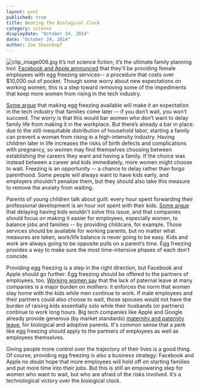 ```yaml
---
layout: post
published: true
title: Beating the Biological Clock
category: science
displaydate: "October 24, 2014"
date: "October 24, 2014"
author: Zoe Sheinkopf
---
```


![clip_image006.jpg](http://www.bnl.gov/lactationroom/images/workingmother-720px.jpg) It’s not science fiction; it’s the ultimate family planning tool. [Facebook and Apple announced](http://www.wired.com/2014/10/apple-facebook-pay-female-employees-freeze-eggs/) that they’ll be providing female employees with egg freezing services-- a procedure that costs over $10,000 out of pocket. Though some worry about new expectations on working women, this is a step toward removing some of the impediments that keep more women from rising in the tech industry.

[Some argue](http://www.cnn.com/2014/10/20/opinion/almeling-radin-richardson-egg-freezing/) that making egg freezing available will make it an expectation in the tech industry that families come later -- if you don’t wait, you won’t succeed. The worry is that this would bar women who don’t want to delay family life from making it in the workplace. But there’s already a bar in place: due to the still-inequitable distribution of household labor, starting a family can prevent a woman from rising in a high-intensity industry. Having children later in life increases the risks of birth defects and complications with pregnancy, so women may find themselves choosing between establishing the careers they want and having a family. If the choice was instead between a career and kids immediately, more women might choose to wait. Freezing is an opportunity -- a chance to delay rather than forgo parenthood. Some people will always want to have kids early, and employers shouldn’t penalize them, but they should also take this measure to remove the anxiety from waiting.

Parents of young children talk about guilt: every hour spent forwarding their professional development is an hour not spent with their kids. [Some argue](http://nymag.com/thecut/2014/10/you-cover-egg-freezing-also-cover-day-care.html) that delaying having kids wouldn’t solve this issue, and that companies should focus on making it easier for employees, especially women, to balance jobs and families -- by providing childcare, for example. Those services should be available for working parents, but no matter what measures are taken, work/life balance is never going to be easy. Kids and work are always going to be opposite pulls on a parent’s time. Egg freezing provides a way to make sure the most time-intensive phases of each don’t coincide.

Providing egg freezing is a step in the right direction, but Facebook and Apple should go further: Egg freezing should be offered to the partners of employees, too. [Working women say](http://qz.com/285239/these-are-the-conversations-your-female-employees-are-having-about-egg-freezing/) that the lack of paternal leave at many companies is a major burden on mothers: it enforces the norm that women stay home with the kids while men continue to work. If male employees and their partners could also choose to wait, those spouses would not have the burden of raising kids essentially solo while their husbands (or partners) continue to work long hours. Big tech companies like Apple and Google already provide generous (by market standards) [maternity and paternity leave](http://www.businessinsider.com/maternity-paternity-leave-policies-at-google-facebook-yahoo-twitter-microsoft-2013-8), for biological and adoptive parents. It's common sense that a perk like egg freezing should apply to the partners of employees as well as employees themselves.

Giving people more control over the trajectory of their lives is a good thing. Of course, providing egg freezing is also a business strategy: Facebook and Apple no doubt hope that more employees will hold off on starting families and put more time into their jobs. But this is still an empowering step for women who want to wait, but who are afraid of the risks involved. It’s a technological victory over the biological clock.